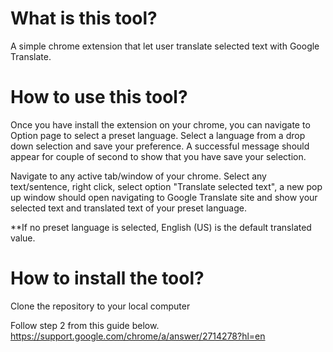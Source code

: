 # What is this tool?

A simple chrome extension that let user translate selected text with Google Translate.

# How to use this tool?

Once you have install the extension on your chrome, you can navigate to Option page to select a preset language. Select a language from a drop down selection and save your preference. A successful message should appear for couple of second to show that you have save your selection.

Navigate to any active tab/window of your chrome. Select any text/sentence, right click, select option "Translate selected text", a new pop up window should open navigating to Google Translate site and show your selected text and translated text of your preset language.

**If no preset language is selected, English (US) is the default translated value.

# How to install the tool?

Clone the repository to your local computer

Follow step 2 from this guide below.
https://support.google.com/chrome/a/answer/2714278?hl=en